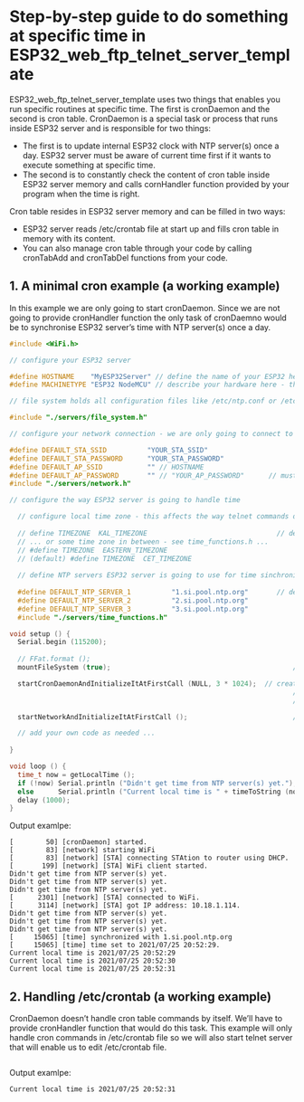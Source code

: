 # Step-by-step guide to do something at specific time in ESP32_web_ftp_telnet_server_template

ESP32_web_ftp_telnet_server_template uses two things that enables you run specific routines at specific time. The first is cronDaemon and the second is cron table.
CronDaemon is a special task or process that runs inside ESP32 server and is responsible for two things:
-	The first is to update internal ESP32 clock with NTP server(s) once a day. ESP32 server must be aware of current time first if it wants to execute something at specific time.
-	The second is to constantly check the content of cron table inside ESP32 server memory and calls cornHandler function provided by your program when the time is right. 

Cron table resides in ESP32 server memory and can be filled in two ways:
-	ESP32 server reads /etc/crontab file at start up and fills cron table in memory with its content.
-	You can also manage cron table through your code by calling cronTabAdd and cronTabDel functions from your code.

 
## 1. A minimal cron example (a working example)
In this example we are only going to start cronDaemon. Since we are not going to provide cronHandler function the only task of cronDaemno would be to synchronise ESP32 server’s time with NTP server(s) once a day.

```C++
#include <WiFi.h>

// configure your ESP32 server

#define HOSTNAME    "MyESP32Server" // define the name of your ESP32 here - this is how your ESP32 server will present itself to network, this text is also used by uname telnet command
#define MACHINETYPE "ESP32 NodeMCU" // describe your hardware here - this text is only used by uname telnet command

// file system holds all configuration files like /etc/ntp.conf or /etc/crontab

#include "./servers/file_system.h"

// configure your network connection - we are only going to connect to WiFi router in STAtion mode and not going to set up an AP mode in this example

#define DEFAULT_STA_SSID          "YOUR_STA_SSID"               
#define DEFAULT_STA_PASSWORD      "YOUR_STA_PASSWORD"
#define DEFAULT_AP_SSID           "" // HOSTNAME 
#define DEFAULT_AP_PASSWORD       "" // "YOUR_AP_PASSWORD"      // must have at least 8 characters 
#include "./servers/network.h"

// configure the way ESP32 server is going to handle time

  // configure local time zone - this affects the way telnet commands display your local time
  
  // define TIMEZONE  KAL_TIMEZONE                                // define time zone you are in (see time_functions.h)
  // ... or some time zone in between - see time_functions.h ...
  // #define TIMEZONE  EASTERN_TIMEZONE
  // (default) #define TIMEZONE  CET_TIMEZONE               
  
  // define NTP servers ESP32 server is going to use for time sinchronization
  
  #define DEFAULT_NTP_SERVER_1          "1.si.pool.ntp.org"       // define default NTP severs ESP32 will synchronize its time with
  #define DEFAULT_NTP_SERVER_2          "2.si.pool.ntp.org"
  #define DEFAULT_NTP_SERVER_3          "3.si.pool.ntp.org"
  #include "./servers/time_functions.h"     

void setup () {
  Serial.begin (115200);
 
  // FFat.format ();
  mountFileSystem (true);                                             // this is the first thing to do - all configuration files are on file system

  startCronDaemonAndInitializeItAtFirstCall (NULL, 3 * 1024);  // creates /etc/ntp.conf with default NTP server names and synchronize ESP32 time with them once a day
                                                                      // creates empty /etc/crontab, reads it at start up and executes cronHandler when the time is right
                                                                      // 3 KB stack size is minimal requirement for NTP time synchronization, add more if your cronHandler requires more

  startNetworkAndInitializeItAtFirstCall ();                          // starts WiFi according to configuration files, creates configuration files if they don't exist

  // add your own code as needed ...
  
}

void loop () {
  time_t now = getLocalTime ();
  if (!now) Serial.println ("Didn't get time from NTP server(s) yet.");
  else      Serial.println ("Current local time is " + timeToString (now));
  delay (1000);                
}
```

Output examlpe:
```
[        50] [cronDaemon] started.
[        83] [network] starting WiFi
[        83] [network] [STA] connecting STAtion to router using DHCP.
[       199] [network] [STA] WiFi client started.
Didn't get time from NTP server(s) yet.
Didn't get time from NTP server(s) yet.
Didn't get time from NTP server(s) yet.
[      2301] [network] [STA] connected to WiFi.
[      3114] [network] [STA] got IP address: 10.18.1.114.
Didn't get time from NTP server(s) yet.
Didn't get time from NTP server(s) yet.
Didn't get time from NTP server(s) yet.
[     15065] [time] synchronized with 1.si.pool.ntp.org
[     15065] [time] time set to 2021/07/25 20:52:29.
Current local time is 2021/07/25 20:52:29
Current local time is 2021/07/25 20:52:30
Current local time is 2021/07/25 20:52:31
```


## 2. Handling /etc/crontab (a working example)
CronDaemon doesn’t handle cron table commands by itself. We’ll have to provide cronHandler function that would do this task. This example will only handle cron commands in /etc/crontab file so we will also start telnet server that will enable us to edit /etc/crontab file. 

```C++


```

Output examlpe:
```
Current local time is 2021/07/25 20:52:31
```

